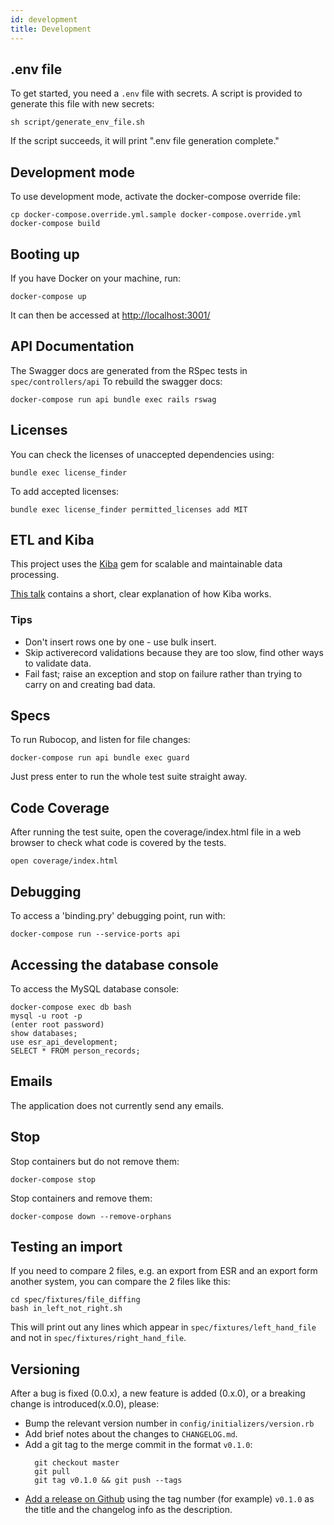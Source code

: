 ```yaml
---
id: development
title: Development
---
```


## .env file

To get started, you need a `.env` file with secrets. A script is provided to generate this file with new secrets:

```
sh script/generate_env_file.sh
```

If the script succeeds, it will print ".env file generation complete."

## Development mode

To use development mode, activate the docker-compose override file:

```
cp docker-compose.override.yml.sample docker-compose.override.yml
docker-compose build
```

## Booting up

If you have Docker on your machine, run:

```
docker-compose up
```

It can then be accessed at [http://localhost:3001/](http://localhost:3001/)

## API Documentation

The Swagger docs are generated from the RSpec tests in `spec/controllers/api` To rebuild the swagger docs:

```
docker-compose run api bundle exec rails rswag
```

## Licenses

You can check the licenses of unaccepted dependencies using:

```
bundle exec license_finder
```

To add accepted licenses:

```
bundle exec license_finder permitted_licenses add MIT
```

## ETL and Kiba

This project uses the [Kiba](https://github.com/thbar/kiba) gem for scalable and maintainable data processing.

[This talk](https://www.youtube.com/watch?v=fxVtbog7pIQ) contains a short, clear explanation of how Kiba works.

### Tips

- Don't insert rows one by one - use bulk insert.
- Skip activerecord validations because they are too slow, find other ways to validate data.
- Fail fast; raise an exception and stop on failure rather than trying to carry on and creating bad data.

## Specs

To run Rubocop, and listen for file changes:

```
docker-compose run api bundle exec guard
```

Just press enter to run the whole test suite straight away.

## Code Coverage

After running the test suite, open the coverage/index.html file in a web browser to check what code is covered by the tests.

```
open coverage/index.html
```

## Debugging

To access a 'binding.pry' debugging point, run with:

```
docker-compose run --service-ports api
```

## Accessing the database console

To access the MySQL database console:

```
docker-compose exec db bash
mysql -u root -p
(enter root password)
show databases;
use esr_api_development;
SELECT * FROM person_records;
```

## Emails

The application does not currently send any emails.

## Stop

Stop containers but do not remove them:

```
docker-compose stop
```

Stop containers and remove them:

```
docker-compose down --remove-orphans
```

## Testing an import

If you need to compare 2 files, e.g. an export from ESR and an export form another system, you can compare the 2 files like this:

```
cd spec/fixtures/file_diffing
bash in_left_not_right.sh
```

This will print out any lines which appear in `spec/fixtures/left_hand_file` and not in `spec/fixtures/right_hand_file`.

## Versioning

After a bug is fixed (0.0.x), a new feature is added (0.x.0), or a breaking change is introduced(x.0.0), please:
- Bump the relevant version number in `config/initializers/version.rb`
- Add brief notes about the changes to `CHANGELOG.md`.
- Add a git tag to the merge commit in the format `v0.1.0`:
  ```
    git checkout master
    git pull
    git tag v0.1.0 && git push --tags
  ```
- [Add a release on Github](https://github.com/sardjv/esr_api/releases/new) using the tag number (for example) `v0.1.0` as the title and the changelog info as the description.
